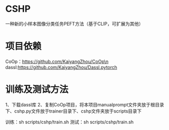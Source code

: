 # CSHP
一种新的小样本图像分类任务PEFT方法（基于CLIP，可扩展为其他）
# 项目依赖
CoOp：https://github.com/KaiyangZhou/CoOp\n
dassl:https://github.com/KaiyangZhou/Dassl.pytorch
# 训练及测试方法
1、下载dassl库
2、复制CoOp项目，将本项目manualprompt文件夹放于根目录下、cshp.py文件放于trainer目录下、cshp文件夹放于scripts目录下


训练：sh scripts/cshp/train.sh 
测试：sh scripts/cshp/train.sh 
